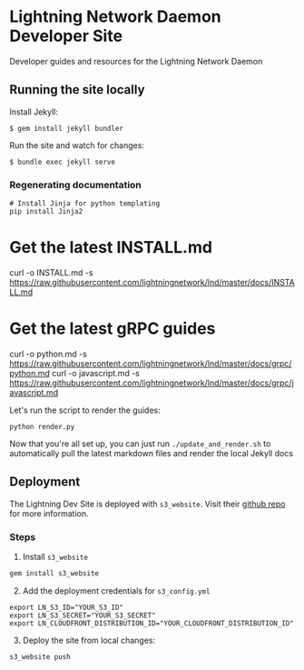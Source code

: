 # Lightning Network Daemon Developer Site
Developer guides and resources for the Lightning Network Daemon

## Running the site locally

Install Jekyll:
```
$ gem install jekyll bundler
```
Run the site and watch for changes:
```
$ bundle exec jekyll serve
```

### Regenerating documentation

```shell
# Install Jinja for python templating
pip install Jinja2
```

# Get the latest INSTALL.md
curl -o INSTALL.md -s https://raw.githubusercontent.com/lightningnetwork/lnd/master/docs/INSTALL.md

# Get the latest gRPC guides
curl -o python.md -s https://raw.githubusercontent.com/lightningnetwork/lnd/master/docs/grpc/python.md
curl -o javascript.md -s https://raw.githubusercontent.com/lightningnetwork/lnd/master/docs/grpc/javascript.md

Let's run the script to render the guides:
```shell
python render.py
```

Now that you're all set up, you can just run `./update_and_render.sh` to
automatically pull the latest markdown files and render the local Jekyll docs

## Deployment

The Lightning Dev Site is deployed with `s3_website`. Visit their [github
repo](https://github.com/laurilehmijoki/s3_website) for more information.

### Steps

1. Install `s3_website`
```bash
gem install s3_website
```

2. Add the deployment credentials for `s3_config.yml`
```
export LN_S3_ID="YOUR_S3_ID"
export LN_S3_SECRET="YOUR_S3_SECRET"
export LN_CLOUDFRONT_DISTRIBUTION_ID="YOUR_CLOUDFRONT_DISTRIBUTION_ID"
```

3. Deploy the site from local changes:

```
s3_website push
```
